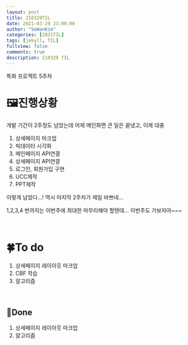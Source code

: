 ```yaml
---
layout: post
title: 210329TIL 
date: 2021-03-29 23:09:00
author: "SeWonKim"
categories: [2021TIL]
tags: [jekyll, TIL]
fullview: false
comments: true
description: 210329 TIL
---
```


특화 프로젝트 5주차

# 🖼진행상황
개발 기간이 2주정도 남았는데 어제 메인화면 큰 일은 끝냈고, 이제 대충

1. 상세페이지 마크업
2. 빅데이터 시각화
3. 메인페이지 API연결
4. 상세페이지 API연결
5. 로그인, 회원가입 구현
6. UCC제작
7. PPT제작

이렇게 남았다...! 역시 마지막 2주차가 제일 바쁘네...

1,2,3,4 번까지는 이번주에 최대한 마무리해야 할텐데... 이번주도 가보자아~~~

&nbsp;
&nbsp;

# 🍀To do

1. 상세페이지 레이아웃 마크업
2. CBF 학습
3. 알고리즘
   
&nbsp;
&nbsp;

## 🌳Done

1. 상세페이지 레이아웃 마크업
2. 알고리즘
   
&nbsp;
&nbsp;
